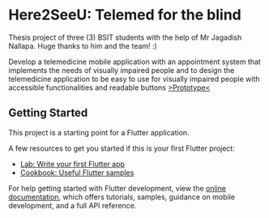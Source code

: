 # Here2SeeU: Telemed for the blind

Thesis project of three (3) BSIT students with the help of Mr Jagadish Nallapa. Huge thanks to him and the team! :)

Develop a telemedicine mobile application with an appointment system that implements the needs of
visually impaired people and to design the telemedicine application to be easy to use for visually
impaired people with accessible functionalities and readable buttons [>Prototype<](https://www.figma.com/proto/SDDLRq0MNQlegLvcxvHXi4/Telemed-for-the-blind-wj?node-id=13-65&p=f&t=kuSt5F5Mj5b9lO1N-1&scaling=scale-down&content-scaling=fixed&page-id=0%3A1&starting-point-node-id=2%3A729)


## Getting Started

This project is a starting point for a Flutter application.

A few resources to get you started if this is your first Flutter project:

- [Lab: Write your first Flutter app](https://docs.flutter.dev/get-started/codelab)
- [Cookbook: Useful Flutter samples](https://docs.flutter.dev/cookbook)

For help getting started with Flutter development, view the
[online documentation](https://docs.flutter.dev/), which offers tutorials,
samples, guidance on mobile development, and a full API reference.
